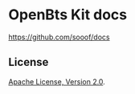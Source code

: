
# OpenBts Kit docs


https://github.com/sooof/docs

## License

[Apache License, Version 2.0](http://www.apache.org/licenses/LICENSE-2.0.html).
